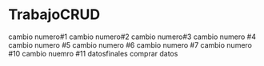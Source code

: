 # TrabajoCRUD
cambio numero#1
cambio numero#2
cambio numero#3
cambio numero #4
cambio numero #5
cambio numero #6
cambio numero #7
cambio numero #10
cambio nuemro #11
datosfinales
comprar datos
